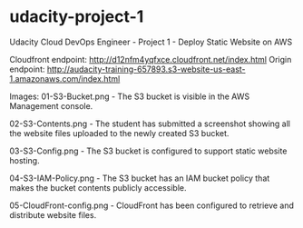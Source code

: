 # udacity-project-1
Udacity Cloud DevOps Engineer - Project 1 - Deploy Static Website on AWS

Cloudfront endpoint: http://d12nfm4yqfxce.cloudfront.net/index.html
Origin endpoint: http://audacity-training-657893.s3-website-us-east-1.amazonaws.com/index.html

Images:
01-S3-Bucket.png - The S3 bucket is visible in the AWS Management console.

02-S3-Contents.png - The student has submitted a screenshot showing all the website files uploaded to the newly created S3 bucket.

03-S3-Config.png - The S3 bucket is configured to support static website hosting.

04-S3-IAM-Policy.png - The S3 bucket has an IAM bucket policy that makes the bucket contents publicly accessible.

05-CloudFront-config.png - CloudFront has been configured to retrieve and distribute website files.
